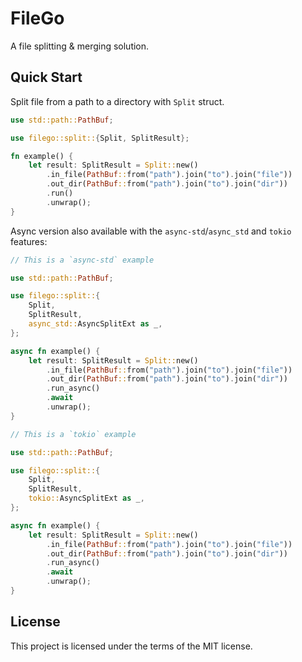 # FileGo

A file splitting & merging solution.

## Quick Start

Split file from a path to a directory with `Split` struct.

```rust
use std::path::PathBuf;

use filego::split::{Split, SplitResult};

fn example() {
    let result: SplitResult = Split::new()
        .in_file(PathBuf::from("path").join("to").join("file"))
        .out_dir(PathBuf::from("path").join("to").join("dir"))
        .run()
        .unwrap();
}
```

Async version also available with the `async-std`/`async_std` and `tokio` features:

```rust
// This is a `async-std` example

use std::path::PathBuf;

use filego::split::{
    Split, 
    SplitResult, 
    async_std::AsyncSplitExt as _,
};

async fn example() {
    let result: SplitResult = Split::new()
        .in_file(PathBuf::from("path").join("to").join("file"))
        .out_dir(PathBuf::from("path").join("to").join("dir"))
        .run_async()
        .await
        .unwrap();
}
```

```rust
// This is a `tokio` example

use std::path::PathBuf;

use filego::split::{
    Split, 
    SplitResult, 
    tokio::AsyncSplitExt as _,
};

async fn example() {
    let result: SplitResult = Split::new()
        .in_file(PathBuf::from("path").join("to").join("file"))
        .out_dir(PathBuf::from("path").join("to").join("dir"))
        .run_async()
        .await
        .unwrap();
}
```

## License

This project is licensed under the terms of the MIT license.
